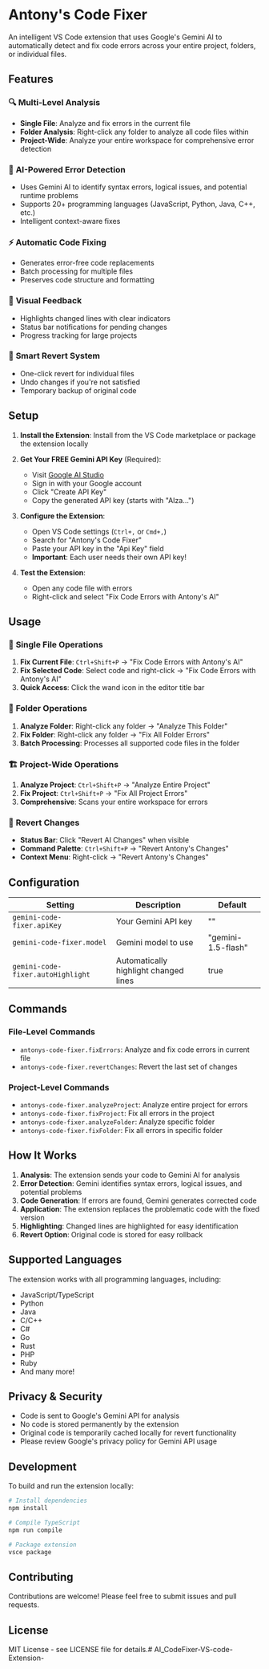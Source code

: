 # Antony's Code Fixer

An intelligent VS Code extension that uses Google's Gemini AI to automatically detect and fix code errors across your entire project, folders, or individual files.

## Features

### 🔍 **Multi-Level Analysis**
- **Single File**: Analyze and fix errors in the current file
- **Folder Analysis**: Right-click any folder to analyze all code files within
- **Project-Wide**: Analyze your entire workspace for comprehensive error detection

### 🤖 **AI-Powered Error Detection**
- Uses Gemini AI to identify syntax errors, logical issues, and potential runtime problems
- Supports 20+ programming languages (JavaScript, Python, Java, C++, etc.)
- Intelligent context-aware fixes

### ⚡ **Automatic Code Fixing**
- Generates error-free code replacements
- Batch processing for multiple files
- Preserves code structure and formatting

### 🎨 **Visual Feedback**
- Highlights changed lines with clear indicators
- Status bar notifications for pending changes
- Progress tracking for large projects

### 🔄 **Smart Revert System**
- One-click revert for individual files
- Undo changes if you're not satisfied
- Temporary backup of original code

## Setup

1. **Install the Extension**: Install from the VS Code marketplace or package the extension locally

2. **Get Your FREE Gemini API Key** (Required):
   - Visit [Google AI Studio](https://makersuite.google.com/app/apikey)
   - Sign in with your Google account
   - Click "Create API Key" 
   - Copy the generated API key (starts with "AIza...")

3. **Configure the Extension**:
   - Open VS Code settings (`Ctrl+,` or `Cmd+,`)
   - Search for "Antony's Code Fixer"
   - Paste your API key in the "Api Key" field
   - **Important**: Each user needs their own API key!

4. **Test the Extension**:
   - Open any code file with errors
   - Right-click and select "Fix Code Errors with Antony's AI"

## Usage

### 📄 **Single File Operations**
1. **Fix Current File**: `Ctrl+Shift+P` → "Fix Code Errors with Antony's AI"
2. **Fix Selected Code**: Select code and right-click → "Fix Code Errors with Antony's AI"
3. **Quick Access**: Click the wand icon in the editor title bar

### 📁 **Folder Operations**
1. **Analyze Folder**: Right-click any folder → "Analyze This Folder"
2. **Fix Folder**: Right-click any folder → "Fix All Folder Errors"
3. **Batch Processing**: Processes all supported code files in the folder

### 🏗️ **Project-Wide Operations**
1. **Analyze Project**: `Ctrl+Shift+P` → "Analyze Entire Project"
2. **Fix Project**: `Ctrl+Shift+P` → "Fix All Project Errors"
3. **Comprehensive**: Scans your entire workspace for errors

### 🔄 **Revert Changes**
- **Status Bar**: Click "Revert AI Changes" when visible
- **Command Palette**: `Ctrl+Shift+P` → "Revert Antony's Changes"
- **Context Menu**: Right-click → "Revert Antony's Changes"

## Configuration

| Setting | Description | Default |
|---------|-------------|---------|
| `gemini-code-fixer.apiKey` | Your Gemini API key | "" |
| `gemini-code-fixer.model` | Gemini model to use | "gemini-1.5-flash" |
| `gemini-code-fixer.autoHighlight` | Automatically highlight changed lines | true |

## Commands

### File-Level Commands
- `antonys-code-fixer.fixErrors`: Analyze and fix code errors in current file
- `antonys-code-fixer.revertChanges`: Revert the last set of changes

### Project-Level Commands
- `antonys-code-fixer.analyzeProject`: Analyze entire project for errors
- `antonys-code-fixer.fixProject`: Fix all errors in the project
- `antonys-code-fixer.analyzeFolder`: Analyze specific folder
- `antonys-code-fixer.fixFolder`: Fix all errors in specific folder

## How It Works

1. **Analysis**: The extension sends your code to Gemini AI for analysis
2. **Error Detection**: Gemini identifies syntax errors, logical issues, and potential problems
3. **Code Generation**: If errors are found, Gemini generates corrected code
4. **Application**: The extension replaces the problematic code with the fixed version
5. **Highlighting**: Changed lines are highlighted for easy identification
6. **Revert Option**: Original code is stored for easy rollback

## Supported Languages

The extension works with all programming languages, including:
- JavaScript/TypeScript
- Python
- Java
- C/C++
- C#
- Go
- Rust
- PHP
- Ruby
- And many more!

## Privacy & Security

- Code is sent to Google's Gemini API for analysis
- No code is stored permanently by the extension
- Original code is temporarily cached locally for revert functionality
- Please review Google's privacy policy for Gemini API usage

## Development

To build and run the extension locally:

```bash
# Install dependencies
npm install

# Compile TypeScript
npm run compile

# Package extension
vsce package
```

## Contributing

Contributions are welcome! Please feel free to submit issues and pull requests.

## License

MIT License - see LICENSE file for details.#   A I _ C o d e F i x e r - V S - c o d e - E x t e n s i o n -  
 